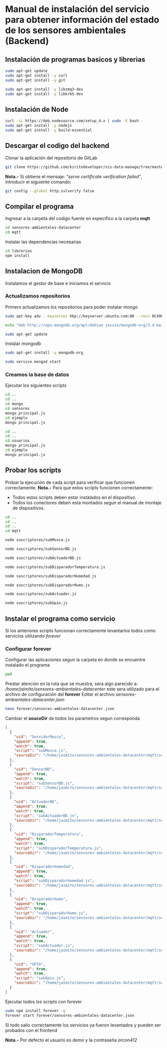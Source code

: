 # Manual de instalación del servicio para obtener información del estado de los sensores ambientales (Backend)
## Instalación de programas basicos y librerias
```sh
sudo apt-get update
sudo apt-get install -y curl
sudo apt-get install -y git

sudo apt-get install -y libzmq3-dev
sudo apt-get install -y libkrb5-dev
```
## Instalación de Node
```sh
curl -sL https://deb.nodesource.com/setup_4.x | sudo -E bash -
sudo apt-get install -y nodejs
sudo apt-get install -y build-essential
```
## Descargar el codigo del backend
Clonar la aplicación del repositorio de GitLab

```sh
git clone https://github.com/kiritodeveloper/sis-data-manage/tree/master/sensores-ambientales-datacenter

```
**Nota.-** Si obtiene el mensaje: *"serve certificate verification failed"*, introducir el siguiente comando:

```sh
git config --global http.sslverify false
```
## Compilar el programa
Ingresar a la carpeta del codigo fuente en especifico a la carpeta **mqtt**

```sh
cd sensores-ambientales-datacenter
cd mqtt
```

Instalar las dependencias necesarias

```sh
cd librerias
npm install
```
## Instalacion de MongoDB
Instalamos el gestor de base e iniciamos el servicio
### Actualizamos repositorios
Primero actualizamos los repositorios para poder instalar mongo

```sh
sudo apt-key adv --keyserver hkp://keyserver.ubuntu.com:80 --recv 0C49F3730359A14518585931BC711F9BA15703C6

echo "deb http://repo.mongodb.org/apt/debian jessie/mongodb-org/3.4 main" | sudo tee /etc/apt/sources.list.d/mongodb-org-3.4.list

sudo apt-get update
```
Instalar mongodb 

```sh
sudo apt-get install -y mongodb-org

sudo service mongod start
```
### Creamos la base de datos
Ejecutar los siguientes scripts

```sh
cd ..
cd ..
cd mongo
cd sensores
mongo principal.js
cd ejemplo
mongo principal.js
```
```sh
cd ..
cd ..
cd usuarios
mongo principal.js
cd ejemplo
mongo principal.js
```
## Probar los scripts
Probar la ejecución de cada script para verificar que funcionen correctamente.
**Nota.-** Para que estos scripts funcionen correctamente: 
* Todos estos scripts deben estar instalados en el dispositivo.
* Todos los conectores deben esta montados segun el manual de montaje de dispositivos.

```sh
cd ..
cd ..
cd ..
cd mqtt

node suscriptores/subMosca.js

node suscriptores/subSensorBD.js

node suscriptores/subActuadorBD.js

node suscriptores/subDisparadorTemperatura.js

node suscriptores/subDisparadorHumedad.js

node suscriptores/subDisparadorHumo.js

node suscriptores/subActuador.js

node suscriptores/subGpio.js
```
## Instalar el programa como servicio
Si los anteriores scripts funcionan correctamente levantarlos todos como servicios utilizando *forever*
### Configurar forever
Configurar las aplicaciones segun la carpeta en donde se encuentre instalado el programa
```sh
pwd
```
Prestar atención en la ruta que se muestra, sera algo parecido a: */home/jaimito/sensores-ambientales-datacenter* este sera utilizado para el archivo de configuración del **forever**
Editar el archivo *sensores-ambientales-datacenter.json*
```sh
nano forever/sensores-ambientales-datacenter.json
```
Cambiar el **souceDir** de todos los parametros segun corresponda
```json
[
  {
    "uid": "ServidorMosca",
    "append": true,
    "watch": true,
    "script": "subMosca.js",
    "sourceDir": "/home/jaimito/sensores-ambientales-datacenter/mqtt/suscriptores"
  },
  {
    "uid": "SensorBD",
    "append": true,
    "watch": true,
    "script": "subSensorBD.js",
    "sourceDir": "/home/jaimito/sensores-ambientales-datacenter/mqtt/suscriptores"
  },
  {
    "uid": "ActuadorBD",
    "append": true,
    "watch": true,
    "script": "subActuadorBD.js",
    "sourceDir": "/home/jaimito/sensores-ambientales-datacenter/mqtt/suscriptores"
  },
  {
    "uid": "DisparadorTemperatura",
    "append": true,
    "watch": true,
    "script": "subDisparadorTemperatura.js",
    "sourceDir": "/home/jaimito/sensores-ambientales-datacenter/mqtt/suscriptores"
  },
  {
    "uid": "DisparadorHumedad",
    "append": true,
    "watch": true,
    "script": "subDisparadorHumedad.js",
    "sourceDir": "/home/jaimito/sensores-ambientales-datacenter/mqtt/suscriptores"
  },
  {
    "uid": "DisparadorHumo",
    "append": true,
    "watch": true,
    "script": "subDisparadorHumo.js",
    "sourceDir": "/home/jaimito/sensores-ambientales-datacenter/mqtt/suscriptores"
  },
  {
    "uid": "Actuador",
    "append": true,
    "watch": true,
    "script": "subActuador.js",
    "sourceDir": "/home/jaimito/sensores-ambientales-datacenter/mqtt/suscriptores"
  },
  {
    "uid": "GPIO",
    "append": true,
    "watch": true,
    "script": "subGpio.js",
    "sourceDir": "/home/jaimito/sensores-ambientales-datacenter/mqtt/suscriptores"
  }
]
```
Ejecutar todos los scripts con forever
```sh
sudo npm install forever -g
forever start forever/sensores-ambientales-datacenter.json
```
Si todo salio correctamente los servicios ya fueron levantados y pueden ser probados con el frontend

**Nota.-** Por defecto el usuario es *demo* y la contraseña *arcon412*